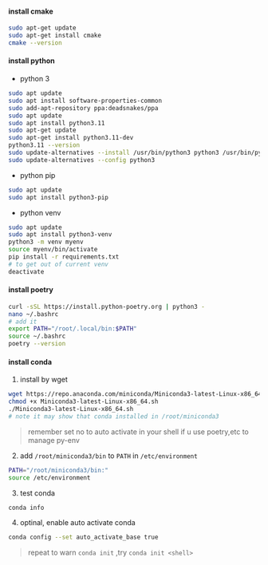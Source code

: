 #### install cmake

```bash
sudo apt-get update
sudo apt-get install cmake
cmake --version
```

#### install python

- python 3

```bash
sudo apt update
sudo apt install software-properties-common
sudo add-apt-repository ppa:deadsnakes/ppa
sudo apt update
sudo apt install python3.11
sudo apt-get update
sudo apt-get install python3.11-dev
python3.11 --version
sudo update-alternatives --install /usr/bin/python3 python3 /usr/bin/python3.11 1
sudo update-alternatives --config python3
```

- python pip

```bash
sudo apt update
sudo apt install python3-pip
```

- python venv

```bash
sudo apt update
sudo apt install python3-venv
python3 -m venv myenv
source myenv/bin/activate
pip install -r requirements.txt
# to get out of current venv
deactivate
```

#### install poetry

```bash
curl -sSL https://install.python-poetry.org | python3 -
nano ~/.bashrc
# add it
export PATH="/root/.local/bin:$PATH"
source ~/.bashrc
poetry --version
```

#### install conda

1. install by wget

```bash
wget https://repo.anaconda.com/miniconda/Miniconda3-latest-Linux-x86_64.sh
chmod +x Miniconda3-latest-Linux-x86_64.sh
./Miniconda3-latest-Linux-x86_64.sh
# note it may show that conda installed in /root/miniconda3
```

> remember set no to auto activate in your shell if u use poetry,etc to manage py-env

2. add `/root/miniconda3/bin` to `PATH` in `/etc/environment`

```bash
PATH="/root/miniconda3/bin:"
source /etc/environment
```

3. test conda

```bash
conda info
```

4.  optinal, enable auto activate conda

```bash
conda config --set auto_activate_base true
```

> repeat to warn `conda init` ,try `conda init <shell>`
